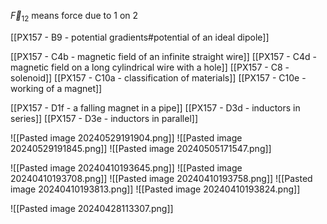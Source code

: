 $\vec F_{12}$ means force due to 1 on 2

[[PX157 - B9 - potential gradients#potential of an ideal dipole]]

[[PX157 - C4b - magnetic field of an infinite straight wire]]
[[PX157 - C4d - magnetic field on a long cylindrical wire with a hole]]
[[PX157 - C8 - solenoid]]
[[PX157 - C10a - classification of materials]]
[[PX157 - C10e - working of a magnet]]

[[PX157 - D1f - a falling magnet in a pipe]]
[[PX157 - D3d - inductors in series]]
[[PX157 - D3e - inductors in parallel]]

![[Pasted image 20240529191904.png]]
![[Pasted image 20240529191845.png]]
![[Pasted image 20240505171547.png]]

![[Pasted image 20240410193645.png]]
![[Pasted image 20240410193708.png]]
![[Pasted image 20240410193758.png]]
![[Pasted image 20240410193813.png]]
![[Pasted image 20240410193824.png]]


![[Pasted image 20240428113307.png]]
